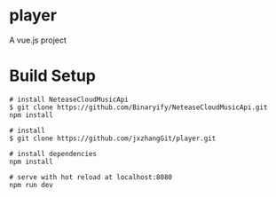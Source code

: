 # player
A vue.js project

# Build Setup   
    # install NeteaseCloudMusicApi
    $ git clone https://github.com/Binaryify/NeteaseCloudMusicApi.git
    npm install

    # install
    $ git clone https://github.com/jxzhangGit/player.git

    # install dependencies
    npm install

    # serve with hot reload at localhost:8080
    npm run dev
